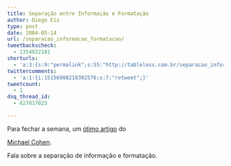 ```yaml
---
title: Separação entre Informação e Formatação
author: Diego Eis
type: post
date: 2004-05-14
url: /separacao_informacao_formatacao/
tweetbackscheck:
  - 1354922181
shorturls:
  - 'a:3:{s:9:"permalink";s:55:"http://tableless.com.br/separacao_informacao_formatacao";s:7:"tinyurl";s:26:"http://tinyurl.com/3o24q99";s:4:"isgd";s:19:"http://is.gd/mhPjXe";}'
twittercomments:
  - 'a:1:{i:15156908218392576;s:7:"retweet";}'
tweetcount:
  - 1
dsq_thread_id:
  - 627817023

---
```

Para fechar a semana, um [ótimo artigo][1] do
  
[Michael Cohen][2].
  
Fala sobre a separação de informação e formatação.

 [1]: http://www.alistapart.com/articles/separationdilemma/
 [2]: http://www.alistapart.com/authors/michaelcohen/